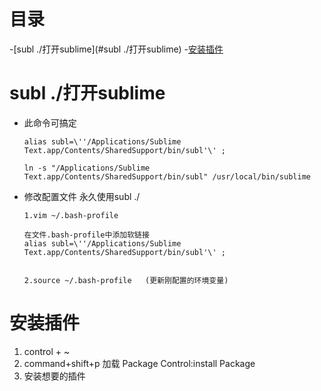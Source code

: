 # 目录 

-[subl ./打开sublime](#subl ./打开sublime)
-[安装插件](#安装插件)


# subl ./打开sublime

-  此命令可搞定
   ```
   alias subl=\''/Applications/Sublime Text.app/Contents/SharedSupport/bin/subl'\' ;

   ln -s "/Applications/Sublime Text.app/Contents/SharedSupport/bin/subl" /usr/local/bin/sublime
   ```

- 修改配置文件  永久使用subl ./
  ```
  1.vim ~/.bash-profile
  
  在文件.bash-profile中添加软链接
  alias subl=\''/Applications/Sublime Text.app/Contents/SharedSupport/bin/subl'\' ;


  2.source ~/.bash-profile   (更新刚配置的环境变量)
  ```




# 安装插件

 1. control + ~
 2. command+shift+p    加载 Package Control:install Package
 3. 安装想要的插件